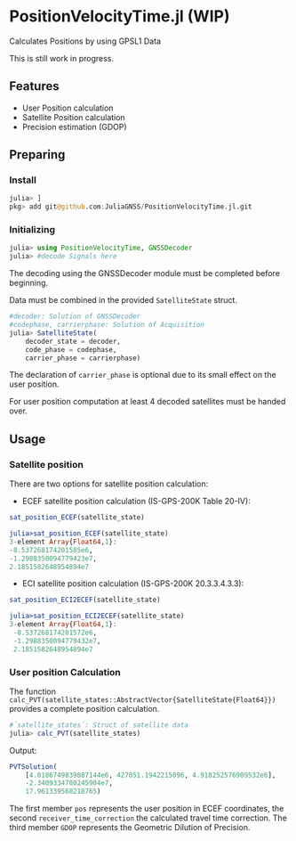 
# PositionVelocityTime.jl (WIP)
Calculates Positions by using GPSL1 Data

This is still work in progress.

## Features
* User Position calculation
* Satellite Position calculation
* Precision estimation (GDOP)

## Preparing

### Install
```julia
julia> ]
pkg> add git@github.com:JuliaGNSS/PositionVelocityTime.jl.git
```

### Initializing
```julia
julia> using PositionVelocityTime, GNSSDecoder
julia> #decode Signals here
```
The decoding using the GNSSDecoder module must be completed before beginning.


Data must be combined in the provided `SatelliteState` struct. 
```julia
#decoder: Solution of GNSSDecoder
#codephase, carrierphase: Solution of Acquisition 
julia> SatelliteState(
    decoder_state = decoder, 
    code_phase = codephase,
    carrier_phase = carrierphase)
```
The declaration of `carrier_phase` is optional due to its small effect on the user position.

For user position computation at least 4 decoded satellites must be handed over. 

## Usage
### Satellite position
There are two options for satellite position calculation: 

- ECEF satellite position calculation (IS-GPS-200K Table 20-IV):
```julia
sat_position_ECEF(satellite_state)

julia>sat_position_ECEF(satellite_state)
3-element Array{Float64,1}:
-8.537268174201585e6, 
-1.2988350094779423e7, 
2.1851582648954894e7
```
- ECI satellite position calculation (IS-GPS-200K 20.3.3.4.3.3):
```julia
sat_position_ECI2ECEF(satellite_state)

julia>sat_position_ECI2ECEF(satellite_state)
3-element Array{Float64,1}:
 -8.537268174201572e6, 
 -1.2988350094779432e7, 
 2.1851582648954894e7
```

### User position Calculation
The function 
`calc_PVT(satellite_states::AbstractVector{SatelliteState{Float64}})` 
provides a complete position calculation.

```julia
#´satellite_states´: Struct of satellite data
julia> calc_PVT(satellite_states)
```

Output:
```julia
PVTSolution(
    [4.0186749839887144e6, 427051.1942215096, 4.918252576909532e6],
    -2.3409334780245904e7, 
    17.961339568218765)
```

The first member `pos` represents the user position in ECEF coordinates, the second `receiver_time_correction` the calculated travel time correction. The third member `GDOP` represents the Geometric Dilution of Precision.  



